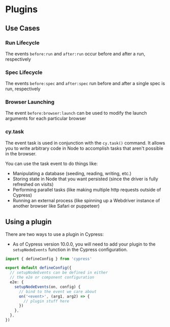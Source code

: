 # Plugins

## Use Cases

### Run Lifecycle

The events `before:run` and `after:run` occur before and after a run, respectively

### Spec Lifecycle

The events `before:spec` and `after:spec` run before and after a single spec is run, respectively

### Browser Launching

The event `before:browser:launch` can be used to modify the launch arguments for each particular browser

### cy.task

The event task is used in conjunction with the `cy.task()` command. It allows you to write arbitrary code in Node to accomplish tasks that aren't possible in the browser.

You can use the task event to do things like:

- Manipulating a database (seeding, reading, writing, etc.)
- Storing state in Node that you want persisted (since the driver is fully refreshed on visits)
- Performing parallel tasks (like making multiple http requests outside of Cypress)
- Running an external process (like spinning up a Webdriver instance of another browser like Safari or puppeteer)

## Using a plugin

There are two ways to use a plugin in Cypress:

- As of Cypress version 10.0.0, you will need to add your plugin to the `setupNodeEvents` function in the Cypress configuration.

```ts
import { defineConfig } from 'cypress'

export default defineConfig({
  // setupNodeEvents can be defined in either
  // the e2e or component configuration
  e2e: {
    setupNodeEvents(on, config) {
      // bind to the event we care about
      on('<event>', (arg1, arg2) => {
        // plugin stuff here
      })
    },
  },
})
```
